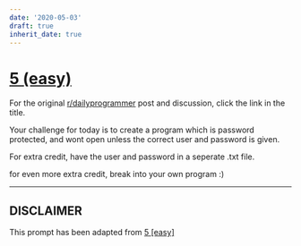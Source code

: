 ```yaml
---
date: '2020-05-03'
draft: true
inherit_date: true
---
```


# [5 (easy)](https://www.reddit.com/r/dailyprogrammer/comments/pnhyn/2122012_challenge_5_easy/)

For the original [r/dailyprogrammer](https://www.reddit.com/r/dailyprogrammer/) post and discussion, click the link in the title.

Your challenge for today is to create a program which is password protected, and wont open unless the correct user and password is given. 

For extra credit, have the user and password in a seperate .txt file.

for even more extra credit, break into your own program :)


----
## **DISCLAIMER**
This prompt has been adapted from [5 [easy]](https://www.reddit.com/r/dailyprogrammer/comments/pnhyn/2122012_challenge_5_easy/
)
